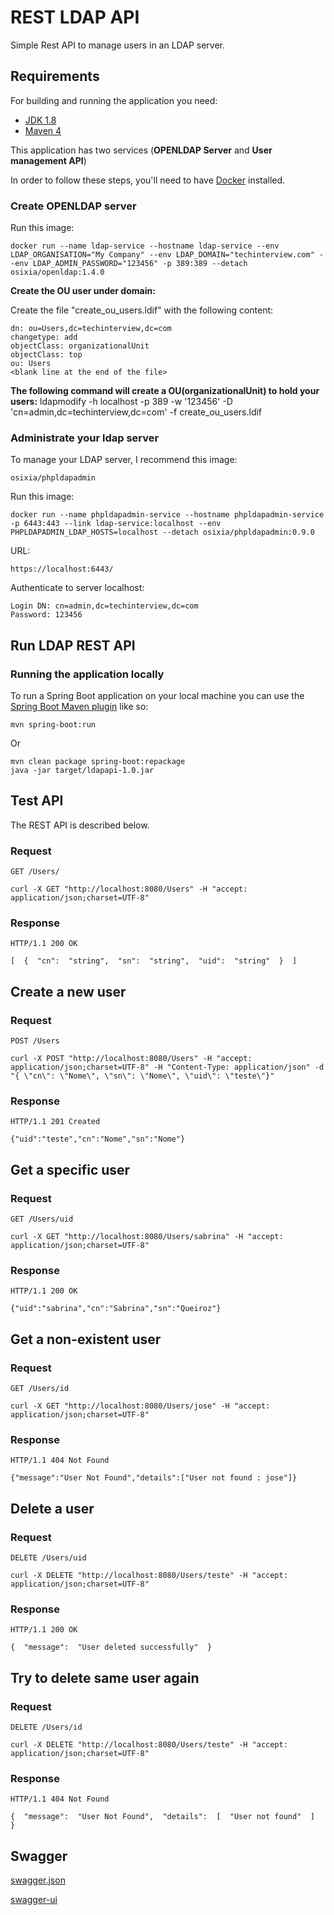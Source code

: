 # REST LDAP API

Simple Rest API to manage users in an LDAP server. 

## Requirements

For building and running the application you need:

- [JDK 1.8](http://www.oracle.com/technetwork/java/javase/downloads/jdk8-downloads-2133151.html)
- [Maven 4](https://maven.apache.org)


This application has two services (**OPENLDAP Server** and **User management API**)


In order to follow these steps, you'll need to have [Docker](https://www.docker.com/) installed.

### Create  OPENLDAP server

Run this image:

``` shell
docker run --name ldap-service --hostname ldap-service --env LDAP_ORGANISATION="My Company" --env LDAP_DOMAIN="techinterview.com" --env LDAP_ADMIN_PASSWORD="123456" -p 389:389 --detach osixia/openldap:1.4.0
```

**Create the OU user under domain:**
<p>Create the file "create_ou_users.ldif" with the following content:  </p>

```  
dn: ou=Users,dc=techinterview,dc=com
changetype: add
objectClass: organizationalUnit
objectClass: top
ou: Users
<blank line at the end of the file>
```

**The following command will create a OU(organizationalUnit) to hold your users:**
ldapmodify -h localhost -p 389 -w '123456' -D 'cn=admin,dc=techinterview,dc=com'  -f  create_ou_users.ldif

### Administrate your ldap server

To manage your LDAP server, I recommend this image:

```
osixia/phpldapadmin
```

Run this image:

```
docker run --name phpldapadmin-service --hostname phpldapadmin-service -p 6443:443 --link ldap-service:localhost --env PHPLDAPADMIN_LDAP_HOSTS=localhost --detach osixia/phpldapadmin:0.9.0
```

URL:

```
https://localhost:6443/
```

Authenticate to server localhost:

```
Login DN: cn=admin,dc=techinterview,dc=com
Password: 123456
```


## Run LDAP REST API

### Running the application locally
To run a Spring Boot application on your local machine you can use the [Spring Boot Maven plugin](https://docs.spring.io/spring-boot/docs/current/reference/html/build-tool-plugins-maven-plugin.html) like so:

```shell
mvn spring-boot:run
```

Or 

```shell
mvn clean package spring-boot:repackage 
java -jar target/ldapapi-1.0.jar
```

## Test API

The REST API is described below.
### Request

`GET /Users/`

    curl -X GET "http://localhost:8080/Users" -H "accept: application/json;charset=UTF-8"
    
### Response

    HTTP/1.1 200 OK
    
    [  {  "cn":  "string",  "sn":  "string",  "uid":  "string"  }  ]

## Create a new user

### Request

`POST /Users`

    curl -X POST "http://localhost:8080/Users" -H "accept: application/json;charset=UTF-8" -H "Content-Type: application/json" -d "{ \"cn\": \"Nome\", \"sn\": \"Nome\", \"uid\": \"teste\"}"
    
### Response

    HTTP/1.1 201 Created
    
	{"uid":"teste","cn":"Nome","sn":"Nome"}

## Get a specific user

### Request

`GET /Users/uid`

    curl -X GET "http://localhost:8080/Users/sabrina" -H "accept: application/json;charset=UTF-8"
    
### Response

    HTTP/1.1 200 OK
    
    {"uid":"sabrina","cn":"Sabrina","sn":"Queiroz"}

## Get a non-existent user

### Request

`GET /Users/id`

    curl -X GET "http://localhost:8080/Users/jose" -H "accept: application/json;charset=UTF-8"

### Response

    HTTP/1.1 404 Not Found
   
    {"message":"User Not Found","details":["User not found : jose"]}
    
## Delete a user

### Request

`DELETE /Users/uid`

    curl -X DELETE "http://localhost:8080/Users/teste" -H "accept: application/json;charset=UTF-8"

### Response

    HTTP/1.1 200 OK
    
    {  "message":  "User deleted successfully"  }


## Try to delete same user again

### Request

`DELETE /Users/id`

    curl -X DELETE "http://localhost:8080/Users/teste" -H "accept: application/json;charset=UTF-8"
### Response

    HTTP/1.1 404 Not Found
    
    {  "message":  "User Not Found",  "details":  [  "User not found"  ]  }

## Swagger 

[swagger.json](http://localhost:8080/v2/api-docs)

[swagger-ui](http://localhost:8080/swagger-ui.html)
